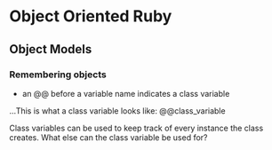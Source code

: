 # Object Oriented Ruby
## Object Models
### Remembering objects
* an @@ before a variable name indicates a class variable

...This is what a class variable looks like: @@class_variable

Class variables can be used to keep track of every instance the class creates. What else can the class variable be used for?
